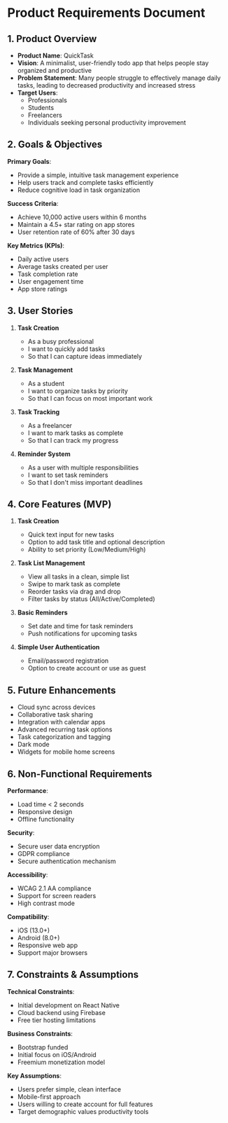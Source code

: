 # Product Requirements Document

## 1. Product Overview
- **Product Name**: QuickTask
- **Vision**: A minimalist, user-friendly todo app that helps people stay organized and productive
- **Problem Statement**: Many people struggle to effectively manage daily tasks, leading to decreased productivity and increased stress
- **Target Users**: 
  - Professionals
  - Students
  - Freelancers
  - Individuals seeking personal productivity improvement

## 2. Goals & Objectives
**Primary Goals**:
- Provide a simple, intuitive task management experience
- Help users track and complete tasks efficiently
- Reduce cognitive load in task organization

**Success Criteria**:
- Achieve 10,000 active users within 6 months
- Maintain a 4.5+ star rating on app stores
- User retention rate of 60% after 30 days

**Key Metrics (KPIs)**:
- Daily active users
- Average tasks created per user
- Task completion rate
- User engagement time
- App store ratings

## 3. User Stories
1. **Task Creation**
   - As a busy professional
   - I want to quickly add tasks
   - So that I can capture ideas immediately

2. **Task Management**
   - As a student
   - I want to organize tasks by priority
   - So that I can focus on most important work

3. **Task Tracking**
   - As a freelancer
   - I want to mark tasks as complete
   - So that I can track my progress

4. **Reminder System**
   - As a user with multiple responsibilities
   - I want to set task reminders
   - So that I don't miss important deadlines

## 4. Core Features (MVP)
1. **Task Creation**
   - Quick text input for new tasks
   - Option to add task title and optional description
   - Ability to set priority (Low/Medium/High)

2. **Task List Management**
   - View all tasks in a clean, simple list
   - Swipe to mark task as complete
   - Reorder tasks via drag and drop
   - Filter tasks by status (All/Active/Completed)

3. **Basic Reminders**
   - Set date and time for task reminders
   - Push notifications for upcoming tasks

4. **Simple User Authentication**
   - Email/password registration
   - Option to create account or use as guest

## 5. Future Enhancements
- Cloud sync across devices
- Collaborative task sharing
- Integration with calendar apps
- Advanced recurring task options
- Task categorization and tagging
- Dark mode
- Widgets for mobile home screens

## 6. Non-Functional Requirements
**Performance**:
- Load time < 2 seconds
- Responsive design
- Offline functionality

**Security**:
- Secure user data encryption
- GDPR compliance
- Secure authentication mechanism

**Accessibility**:
- WCAG 2.1 AA compliance
- Support for screen readers
- High contrast mode

**Compatibility**:
- iOS (13.0+)
- Android (8.0+)
- Responsive web app
- Support major browsers

## 7. Constraints & Assumptions
**Technical Constraints**:
- Initial development on React Native
- Cloud backend using Firebase
- Free tier hosting limitations

**Business Constraints**:
- Bootstrap funded
- Initial focus on iOS/Android
- Freemium monetization model

**Key Assumptions**:
- Users prefer simple, clean interface
- Mobile-first approach
- Users willing to create account for full features
- Target demographic values productivity tools